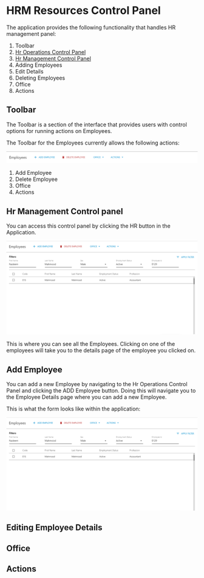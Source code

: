 # HRM Resources Control Panel

The application provides the following functionality that handles HR management panel:

1. Toolbar
2. [Hr Operations Control Panel](./)
3. [Hr Management Control Panel](./#hr-management-control-panel)
4. Adding Employees
5. Edit Details
6. Deleting Employees
7. Office
8. Actions

## Toolbar

The Toolbar is a section of the interface that provides users with control options for running actions on Employees.

The Toolbar for the Employees currently allows the following actions:

![](../../.gitbook/assets/emplyee.png)

1. Add Employee
2. Delete Employee
3. Office
4. Actions



## Hr Management Control panel

You can access this control panel by clicking the HR button in the Application.

![](../../.gitbook/assets/emplyee-details-page.png)

This is where you can see all the Employees. Clicking on one of the employees will take you to the details page of the employee you clicked on.

## Add Employee

You can add a new Employee by navigating to the Hr Operations Control Panel and clicking the ADD Employee button. Doing this will navigate you to the Employee Details page where you can add a new Employee.

This is what the form looks like within the application:

![](../../.gitbook/assets/emplyee-details-page%20%281%29.png)



## Editing Employee Details



## Office



## Actions

## 

